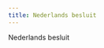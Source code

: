 ```yaml
---
title: Nederlands besluit
---
```


Nederlands besluit

<link-container>
<link-button link='{"name": "Welke licentie heb ik nodig?","url": "/licenties/welke-licentie-heb-ik-nodig"}' />
</link-container>
